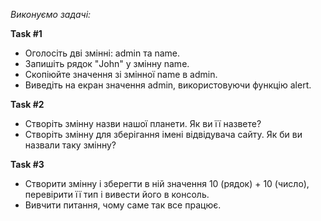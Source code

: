_Виконуємо задачі:_


**Task #1**

* Оголосіть дві змінні: admin та name.
* Запишіть рядок "John" у змінну name.
* Скопіюйте значення зі змінної name в admin.
* Виведіть на екран значення admin, використовуючи функцію alert.


**Task #2**

* Створіть змінну назви нашої планети. Як ви її назвете?
* Створіть змінну для зберігання імені відвідувача сайту. Як би ви назвали таку змінну?


**Task #3**

* Створити змінну і зберегти в ній значення 10 (рядок) + 10 (число), перевірити її тип і вивести його в консоль.
* Вивчити питання, чому саме так все працює.
